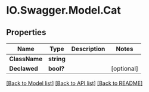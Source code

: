 # IO.Swagger.Model.Cat
## Properties

Name | Type | Description | Notes
------------ | ------------- | ------------- | -------------
**ClassName** | **string** |  | 
**Declawed** | **bool?** |  | [optional] 

[[Back to Model list]](../README.md#documentation-for-models) [[Back to API list]](../README.md#documentation-for-api-endpoints) [[Back to README]](../README.md)

